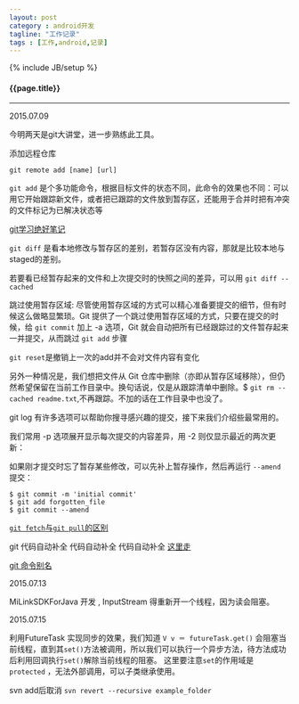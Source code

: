 ```yaml
---
layout: post
category : android开发
tagline: "工作记录"
tags : [工作,android,记录]
---
```

{% include JB/setup %}

<h4>{{page.title}}</h4>

---

2015.07.09

今明两天是git大讲堂，进一步熟练此工具。

添加远程仓库

`git remote add [name] [url]`

`git add` 是个多功能命令，根据目标文件的状态不同，此命令的效果也不同：可以用它开始跟踪新文件，或者把已跟踪的文件放到暂存区，还能用于合并时把有冲突的文件标记为已解决状态等

[git学习绝好笔记](http://git-scm.com/book/zh/v1)

`git diff` 是看本地修改与暂存区的差别，若暂存区没有内容，那就是比较本地与staged的差别。

若要看已经暂存起来的文件和上次提交时的快照之间的差异，可以用 `git diff --cached` 

跳过使用暂存区域: 尽管使用暂存区域的方式可以精心准备要提交的细节，但有时候这么做略显繁琐。Git 提供了一个跳过使用暂存区域的方式，只要在提交的时候，给 `git commit` 加上 -a 选项，Git 就会自动把所有已经跟踪过的文件暂存起来一并提交，从而跳过 `git add` 步骤

`git reset`是撤销上一次的add并不会对文件内容有变化

另外一种情况是，我们想把文件从 Git 仓库中删除（亦即从暂存区域移除），但仍然希望保留在当前工作目录中。换句话说，仅是从跟踪清单中删除。$ `git rm --cached readme.txt`,不再跟踪。不加的话在工作目录中也没了。

git log 有许多选项可以帮助你搜寻感兴趣的提交，接下来我们介绍些最常用的。

我们常用 -p 选项展开显示每次提交的内容差异，用 -2 则仅显示最近的两次更新：

如果刚才提交时忘了暂存某些修改，可以先补上暂存操作，然后再运行 `--amend` 提交：

    $ git commit -m 'initial commit'
    $ git add forgotten_file
    $ git commit --amend

[`git fetch`与`git pull`的区别](http://blog.csdn.net/wfdtxz/article/details/8632811)

git 代码自动补全 代码自动补全 代码自动补全  [这里走](http://blog.sina.com.cn/s/blog_601f224a01011zt0.html)

[git 命令别名](http://git-scm.com/book/zh/v1/Git-%E5%9F%BA%E7%A1%80-%E6%8A%80%E5%B7%A7%E5%92%8C%E7%AA%8D%E9%97%A8)


2015.07.13

MiLinkSDKForJava 开发 , InputStream 得重新开一个线程，因为读会阻塞。

2015.07.15

利用FutureTask 实现同步的效果，我们知道 `V v ＝ futureTask.get()` 会阻塞当前线程，直到其`set()`方法被调用，所以我们可以执行一个异步方法，待方法成功后利用回调执行`set()`解除当前线程的阻塞。 这里要注意`set`的作用域是 `protected` ，无法外部调用，可以子类继承使用。

svn add后取消 `svn revert --recursive example_folder`